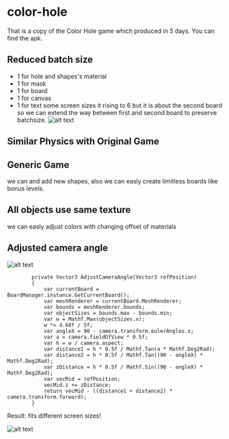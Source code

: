 # color-hole
That is a copy of the Color Hole game which produced in 5 days.
You can find the apk.
## Reduced batch size
- 1 for hole and shapes's material
- 1 for mask
- 1 for board
- 1 for canvas
- 1 for text
some screen sizes it rising to 6 but it is about the second board so we can extend the way between first and second board to preserve batchsize.
![alt text](https://i.ibb.co/rMFmFz1/dynamicbatch.png)
## Similar Physics with Original Game
## Generic Game
we can and add new shapes, also we can easly create limitless boards like bonus levels.
## All objects use same texture
we can easly adjust colors with changing offset of materials 
## Adjusted camera angle
![alt text](https://i.ibb.co/5BrtkWy/camera-angle-exp.png)
```
        private Vector3 AdjustCameraAngle(Vector3 refPosition)
        {
            var currentBoard = BoardManager.instance.GetCurrentBoard();
            var meshRenderer = currentBoard.MeshRenderer;
            var bounds = meshRenderer.bounds;
            var objectSizes = bounds.max - bounds.min;
            var w = Mathf.Max(objectSizes.x);
            w *= 4.68f / 5f;
            var angleX = 90 - camera.transform.eulerAngles.x;
            var a = camera.fieldOfView * 0.5f;
            var h = w / camera.aspect;
            var distance1 = h * 0.5f / Mathf.Tan(a * Mathf.Deg2Rad);
            var distance2 = h * 0.5f / Mathf.Tan((90 - angleX) * Mathf.Deg2Rad);
            var zDistance = h * 0.5f / Mathf.Sin((90 - angleX) * Mathf.Deg2Rad);
            var vecMid = refPosition;
            vecMid.z += zDistance;
            return vecMid - ((distance1 + distance2) * camera.transform.forward);
        }
```
Result: fits different screen sizes!
     
![alt text](https://i.ibb.co/8PsqrDr/camera-angle-result.png)
